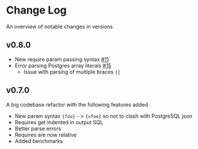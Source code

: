 # Change Log
An overview of notable changes in versions


## v0.8.0

 * New require param passing syntax [#11](https://github.com/orangemug/sql-stamp/pull/11)
 * Error parsing Postgres array literals [#15](https://github.com/orangemug/sql-stamp/issues/15)
   * Issue with parsing of multiple braces `{{`


## v0.7.0
A big codebase refactor with the following features added

 * New param syntax `{foo}` - > `{=foo}` so not to clash with PostgreSQL json
 * Requires get indented in output SQL
 * Better parse errors
 * Requires are now relative 
 * Added benchmarks


